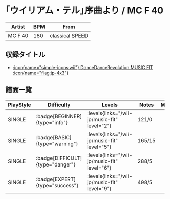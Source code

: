 # ｢ウイリアム・テル｣序曲より / MC F 40

|Artist|BPM|From|
|------|---|----|
|MC F 40|180|classical SPEED|

## 収録タイトル

- [:icon{name="simple-icons:wii"} DanceDanceRevolution MUSIC FIT :icon{name="flag:jp-4x3"}](/wii-jp/music-fit)

## 譜面一覧

|PlayStyle|Difficulty|Levels|Notes|Movie|
|---------|----------|------|-----|-----|
|SINGLE| :badge[BEGINNER]{type="info"}| :levels{links="/wii-jp/music-fit" level="2"}|121/0||
|SINGLE| :badge[BASIC]{type="warning"}| :levels{links="/wii-jp/music-fit" level="5"}|165/15||
|SINGLE| :badge[DIFFICULT]{type="danger"}| :levels{links="/wii-jp/music-fit" level="6"}|288/5||
|SINGLE| :badge[EXPERT]{type="success"}| :levels{links="/wii-jp/music-fit" level="9"}|498/5||
